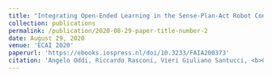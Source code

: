 ```yaml
---
title: "Integrating Open-Ended Learning in the Sense-Plan-Act Robot Control Paradigm"
collection: publications
permalink: /publication/2020-08-29-paper-title-number-2
date: August 29, 2020
venue: 'ECAI 2020'
paperurl: 'https://ebooks.iospress.nl/doi/10.3233/FAIA200373'
citation: 'Angelo Oddi, Riccardo Rasconi, Vieri Giuliano Santucci, <b>Gabriele Sartor</b>, Emilio Cartoni, Francesco Mannella, Gianluca Baldassarre (2020). &quot;An Intrinsically Motivated Planning Architecture forCuriosity-driven Robots.&quot; <i>Proceedings of the 24th European Conference on Artificial Intelligence</i> '
---
```

